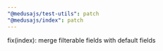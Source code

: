 ```yaml
---
"@medusajs/test-utils": patch
"@medusajs/index": patch
---
```


fix(index): merge filterable fields with default fields
